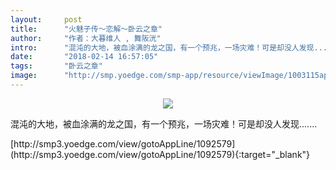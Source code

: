 ```yaml
---
layout:     post
title:      "火魅子传～恋解～卧云之章"
author:     "作者：大暮维人 , 舞阪洸"
intro:      "混沌的大地，被血涂满的龙之国，有一个预兆，一场灾难！可是却没人发现......."
date:       "2018-02-14 16:57:05"
tags:       "卧云之章"
image:      "http://smp.yoedge.com/smp-app/resource/viewImage/1003115appline.png"
---
```

<div style="text-align: center">
<p><img src="http://smp.yoedge.com/smp-app/resource/viewImage/1003115appline.png"/></p>
</div>
<p class="post-meta">
<span>混沌的大地，被血涂满的龙之国，有一个预兆，一场灾难！可是却没人发现.......</span>
</p>
[http://smp3.yoedge.com/view/gotoAppLine/1092579](http://smp3.yoedge.com/view/gotoAppLine/1092579){:target="_blank"}


